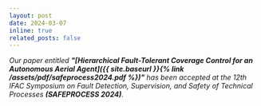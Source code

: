 ```yaml
---
layout: post
date: 2024-03-07
inline: true
related_posts: false
---
```


*Our paper entitled **"[Hierarchical Fault-Tolerant Coverage Control for an Autonomous Aerial Agent]({{ site.baseurl }}{% link /assets/pdf/safeprocess2024.pdf %})"** has been accepted at the 12th IFAC Symposium on Fault Detection, Supervision, and Safety of Technical Processes **(SAFEPROCESS 2024)**.*



